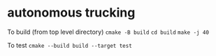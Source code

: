 # autonomous trucking

To build (from top level directory) 
`cmake -B build`
`cd build` 
`make -j 40` 


To test
`cmake --build build --target test`
